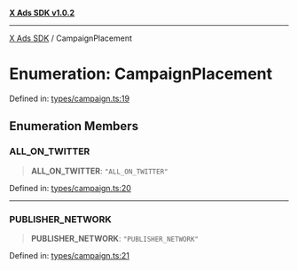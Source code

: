 [**X Ads SDK v1.0.2**](../README.md)

***

[X Ads SDK](../globals.md) / CampaignPlacement

# Enumeration: CampaignPlacement

Defined in: [types/campaign.ts:19](https://github.com/kage1020/x-ads-sdk/blob/main/src/types/campaign.ts#L19)

## Enumeration Members

### ALL\_ON\_TWITTER

> **ALL\_ON\_TWITTER**: `"ALL_ON_TWITTER"`

Defined in: [types/campaign.ts:20](https://github.com/kage1020/x-ads-sdk/blob/main/src/types/campaign.ts#L20)

***

### PUBLISHER\_NETWORK

> **PUBLISHER\_NETWORK**: `"PUBLISHER_NETWORK"`

Defined in: [types/campaign.ts:21](https://github.com/kage1020/x-ads-sdk/blob/main/src/types/campaign.ts#L21)
